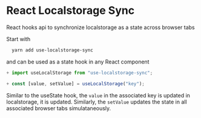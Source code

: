 # React Localstorage Sync

React hooks api to synchronize localstorage as a state across browser tabs

Start with

```bash
  yarn add use-localstorage-sync
```

and can be used as a state hook in any React component

```javascript
+ import useLocalStorage from "use-localstorage-sync";

+ const [value, setValue] = useLocalStorage("key");
```

Similar to the useState hook,  the `value` in the associated key is updated in localstorage, it is updated. Similarly, the `setValue` updates the state in all associated browser tabs simulataneously.
